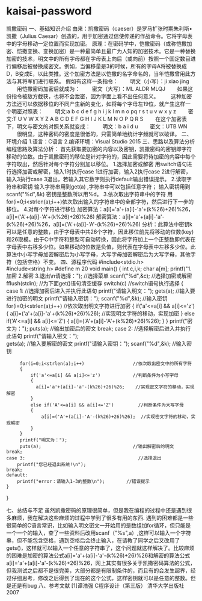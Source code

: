 # kaisai-password
凯撒密码
一、基础知识介绍
由来：凯撒密码（caeser）是罗马扩张时期朱利斯•凯撒（Julius Caesar）创造的，用于加密通过信使传递的作战命令。它将字母表中的字母移动一定位置而实现加密。
原理：在密码学中，恺撒密码（或称恺撒加密、恺撒变换、变换加密）是一种最简单且最广为人知的加密技术。它是一种替换加密的技术，明文中的所有字母都在字母表上向后（或向前）按照一个固定数目进行偏移后被替换成密文。例如，当偏移量是3的时候，所有的字母A将被替换成D，B变成E，以此类推。这个加密方法是以恺撒的名字命名的，当年恺撒曾用此方法与其将军们进行联系。
假如有这样一条指令：
　　明文（小写）：ji xiao jing
　　用恺撒密码加密后就成为：
　　密文（大写）：ML ALDR MLQJ
　　如果这份指令被敌方截获，也将不会泄密，因为字面上看不出任何意义。
　　这种加密方法还可以依据移位的不同产生新的变化，如将每个字母左19位，就产生这样一个明密对照表：
　　明文:a b c d e f g h i j k l m n o pq r s t u v w x y z
　　密文:T U V W X Y Z A B C D E F G H I J K L M N O P Q R S
　　在这个加密表下，明文与密文的对照关系就变成：
　　明文：b a i d u
　　密文：UTB WN
　　很明显，这种密码的密度是很低的，只需简单地统计字频就可以破译。
二、环境介绍
1.语言：C语言
2.编译环境：Visual Studio 2015
三、思路以及算法分析
编程思路及算法分析：
首先获取要加密的内容以及密钥，凯撒密码的密钥即字符移动的位数。由于凯撒密码的移位是针对字符的，因此需要将待加密的内容中每个字符取出，然后针对每个字符分别加以移位。
1.选择加密或解密
用switch语句进行选择加密或解密，输入1时执行case 1进行加密，输入2执行case 2进行解密，输入3执行case 3退出，若输入其它数字则执行default输出错误提示。
2.读取字符串和密钥
输入字符串用到get(a) ,字符串中可以包括任意字符；
输入密钥用到scanf("%d",&k) 密钥是整数所以用%d。
3.依次取出字符串中的字符
用for(i=0;i<strlen(a);i++)依次取出输入的字符串中的全部字符，然后进行下一步的移位。
4.对每个字符进行移位
加密算法：a[i]='a'+(a[i]-'a'+(k%26)+26)%26，a[i]=('A'+(a[i]-'A'+(k%26)+26)%26)
解密算法：a[i]='a'+(a[i]-'a'-(k%26)+26)%26，a[i]=('A'+(a[i]-'A'-(k%26)+26)%26)
分析：此算法中密钥k可以是任意的整数，由于字母表中共26个字符，因此移位前先将移动的位数(key)和26取模。由于C中字符和整型可自动转换，因此将字符加上一个正整数即代表在字母表中右移多少位。如果移动的位数是负值，则代表在字母表中左移多少位。此算法中小写字母加密解密后为小写字母，大写字母加密解密后为大写字母，其他字符（包括空格）不变。
四、源程序代码
#include<stdio.h>  
#include<string.h> 
#define m 20
void main()
{
	int c,i,k;
	char a[m];
	printf("1.加密 2.解密 3.退出\n请选择：");      //选择菜单
	scanf("%d",&c);                             //选择加密或解密
	fflush(stdin);                            //为下面get()语句清空缓存
	switch(c)                                   //switch语句执行选择
	{
	case 1:                                         //选择加密后进入并执行此语句
        printf("请输入明文："); 
         gets(a);                                 //输入要进行加密的明文
		printf("请输入密钥：");
		 scanf("%d",&k);                        //输入密钥
         for(i=0;i<strlen(a);i++)                //依次取出明文字符进行加密
		 {
			 if('a'<=a[i] && a[i]<='z')
			 {
               a[i]=('a'+(a[i]-'a'+(k%26)+26)%26);     //实现明文字符的移动，实现加密
			 }
			 else if('A'<=a[i] && a[i]<='Z')
			 {
				 a[i]=('A'+(a[i]-'A'+(k%26)+26)%26);
			 }
		 }
		 printf("密文为：");
		 puts(a);                                 //输出加密后的密文
	break;
	case 2:                                         //选择解密后进入并执行此语句
        printf("请输入密文：");              
         gets(a);                                  //输入要解密的密文
		printf("请输入密钥：");
		 scanf("%d",&k);                             //输入密钥

         for(i=0;i<strlen(a);i++)                  //依次取出密文中的所有字符
		 {
			 if('a'<=a[i] && a[i]<='z')            //判断条件为小写字母
			 {
               a[i]='a'+(a[i]-'a'-(k%26)+26)%26;    //实现密文字符的移动，实现解密
			 }
			 else if('A'<=a[i] && a[i]<='Z')         //判断条件为大写字母
			 {
				 a[i]=('A'+(a[i]-'A'-(k%26)+26)%26);  //实现密文字符的移动，实现解密 
			 }
		 }
		 printf("明文为：");       
		 puts(a);                                  //输出解密后的明文
	break;
	case 3:                                          //选择退出
		printf("您已经退出系统!\n");              
	break;
	default:
		printf("error：请输入1-3的整数\n");        //错误提示
	}
}

七、总结与不足
虽然凯撒密码的原理很简单，但是我在编程的过程中还是遇到很多麻烦，我在解决这些麻烦的过程中学到了很多有用的东西.
遇到的困难都是一些很简单的C语言常识，比如输入明文密文一开始用的是数组加for循环，但只能是一个一个的输入，查了一些资料后改用scanf（"%s",a）,这样可以输入一个字符串，但不能包含空格，遇到空格后会终止输入，在请教了同学之后又改用了gets()，这样就可以输入一个任意的字符串了，这个问题就这样解决了。比较麻烦的困难是加密的算法公式a[i]='a'+(a[i]-'a'-(k%26)+26)%26和解密的算法公式a[i]='a'+(a[i]-'a'-(k%26)+26)%26，网上其实有很多关于凯撒密码算法的公式，但我测试之后都不是很完美，大部分都是有限制条件的，而且有的会发生超界，经过仔细思考，修改之后得到了现在的这个公式，这样密钥就可以是任意的整数。但是还是有bug
八、参考文献
[1]谭浩强 C程序设计（第三版） 清华大学出版社 2007







